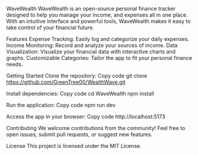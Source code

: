 WaveWealth
WaveWealth is an open-source personal finance tracker designed to help you manage your income, and expenses all in one place. With an intuitive interface and powerful tools, WaveWealth makes it easy to take control of your financial future.

Features
Expense Tracking: Easily log and categorize your daily expenses.
Income Monitoring: Record and analyze your sources of income.
Data Visualization: Visualize your financial data with interactive charts and graphs.
Customizable Categories: Tailor the app to fit your personal finance needs.

Getting Started
Clone the repository:
Copy code
git clone https://github.com/GreenTree00/WealthWave.git

Install dependencies:
Copy code
cd WaveWealth
npm install

Run the application:
Copy code
npm run dev

Access the app in your browser:
Copy code
http://localhost:5173

Contributing
We welcome contributions from the community! Feel free to open issues, submit pull requests, or suggest new features.

License
This project is licensed under the MIT License.